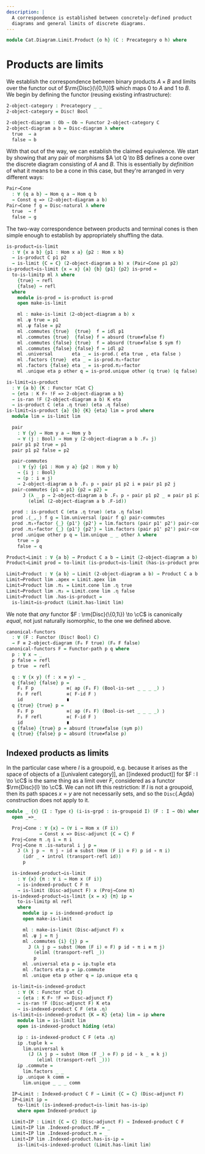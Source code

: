 ```yaml
---
description: |
  A correspondence is established between concretely-defined product
  diagrams and general limits of discrete diagrams.
---
```


<!--
```agda
open import Cat.Instances.Shape.Terminal
open import Cat.Diagram.Product.Indexed
open import Cat.Diagram.Limit.Base
open import Cat.Instances.Discrete
open import Cat.Instances.Functor
open import Cat.Functor.Kan.Base
open import Cat.Diagram.Product
open import Cat.Prelude

open import Data.Bool
```
-->

```agda
module Cat.Diagram.Limit.Product {o h} (C : Precategory o h) where
```

<!--
```agda
open import Cat.Reasoning C

open is-product
open Product
open Functor
open _=>_
```
-->

# Products are limits 

We establish the correspondence between binary products $A \times B$ and
limits over the functor out of $\rm{Disc}(\{0,1\})$ which maps $0$
to $A$ and $1$ to $B$. We begin by defining the functor (reusing
existing infrastructure):

```agda
2-object-category : Precategory _ _
2-object-category = Disc! Bool

2-object-diagram : Ob → Ob → Functor 2-object-category C
2-object-diagram a b = Disc-diagram λ where
  true  → a
  false → b
```

With that out of the way, we can establish the claimed equivalence. We
start by showing that any pair of morphisms $A \ot Q \to B$ defines a
cone over the discrete diagram consisting of $A$ and $B$. This is
essentially by _definition_ of what it means to be a cone in this case,
but they're arranged in very different ways:

```agda
Pair→Cone
  : ∀ {q a b} → Hom q a → Hom q b
  → Const q => (2-object-diagram a b)
Pair→Cone f g = Disc-natural λ where
  true  → f
  false → g
```

The two-way correspondence between products and terminal cones is then
simple enough to establish by appropriately shuffling the data.

```agda
is-product→is-limit
  : ∀ {x a b} {p1 : Hom x a} {p2 : Hom x b}
  → is-product C p1 p2
  → is-limit {C = C} (2-object-diagram a b) x (Pair→Cone p1 p2)
is-product→is-limit {x = x} {a} {b} {p1} {p2} is-prod =
  to-is-limitp ml λ where
    {true} → refl
    {false} → refl
  where
    module is-prod = is-product is-prod
    open make-is-limit

    ml : make-is-limit (2-object-diagram a b) x
    ml .ψ true = p1
    ml .ψ false = p2
    ml .commutes {true}  {true}  f = idl p1
    ml .commutes {true}  {false} f = absurd (true≠false f)
    ml .commutes {false} {true}  f = absurd (true≠false $ sym f)
    ml .commutes {false} {false} f = idl p2
    ml .universal       eta _ = is-prod.⟨ eta true , eta false ⟩
    ml .factors {true}  eta _ = is-prod.π₁∘factor
    ml .factors {false} eta _ = is-prod.π₂∘factor
    ml .unique eta p other q = is-prod.unique other (q true) (q false)

is-limit→is-product
  : ∀ {a b} {K : Functor ⊤Cat C}
  → {eta : K F∘ !F => 2-object-diagram a b}
  → is-ran !F (2-object-diagram a b) K eta
  → is-product C (eta .η true) (eta .η false)
is-limit→is-product {a} {b} {K} {eta} lim = prod where
  module lim = is-limit lim

  pair
    : ∀ {y} → Hom y a → Hom y b
    → ∀ (j : Bool) → Hom y (2-object-diagram a b .F₀ j)
  pair p1 p2 true = p1
  pair p1 p2 false = p2

  pair-commutes
    : ∀ {y} {p1 : Hom y a} {p2 : Hom y b}
    → {i j : Bool}
    → (p : i ≡ j)
    → 2-object-diagram a b .F₁ p ∘ pair p1 p2 i ≡ pair p1 p2 j
  pair-commutes {p1 = p1} {p2 = p2} =
      J (λ _ p → 2-object-diagram a b .F₁ p ∘ pair p1 p2 _ ≡ pair p1 p2 _)
        (eliml (2-object-diagram a b .F-id))

  prod : is-product C (eta .η true) (eta .η false)
  prod .⟨_,_⟩ f g = lim.universal (pair f g) pair-commutes
  prod .π₁∘factor {_} {p1'} {p2'} = lim.factors (pair p1' p2') pair-commutes
  prod .π₂∘factor {_} {p1'} {p2'} = lim.factors (pair p1' p2') pair-commutes
  prod .unique other p q = lim.unique _ _ other λ where
    true → p
    false → q

Product→Limit : ∀ {a b} → Product C a b → Limit (2-object-diagram a b)
Product→Limit prod = to-limit (is-product→is-limit (has-is-product prod))

Limit→Product : ∀ {a b} → Limit (2-object-diagram a b) → Product C a b
Limit→Product lim .apex = Limit.apex lim
Limit→Product lim .π₁ = Limit.cone lim .η true
Limit→Product lim .π₂ = Limit.cone lim .η false
Limit→Product lim .has-is-product =
  is-limit→is-product (Limit.has-limit lim)
```

We note that _any_ functor $F : \rm{Disc}(\{0,1\}) \to \cC$ is
canonically _equal_, not just naturally isomorphic, to the one we
defined above.

```agda
canonical-functors
  : ∀ (F : Functor (Disc! Bool) C)
  → F ≡ 2-object-diagram (F₀ F true) (F₀ F false)
canonical-functors F = Functor-path p q where
  p : ∀ x → _
  p false = refl
  p true  = refl

  q : ∀ {x y} (f : x ≡ y) → _
  q {false} {false} p =
    F₁ F p            ≡⟨ ap (F₁ F) (Bool-is-set _ _ _ _) ⟩
    F₁ F refl         ≡⟨ F-id F ⟩
    id                ∎
  q {true} {true} p =
    F₁ F p            ≡⟨ ap (F₁ F) (Bool-is-set _ _ _ _) ⟩
    F₁ F refl         ≡⟨ F-id F ⟩
    id                ∎
  q {false} {true} p = absurd (true≠false (sym p))
  q {true} {false} p = absurd (true≠false p)
```

## Indexed products as limits

In the particular case where $I$ is a groupoid, e.g. because it arises
as the space of objects of a [[univalent category]], an [[indexed product]] for
$F : I \to \cC$ is the same thing as a limit over $F$, considered as
a functor $\rm{Disc}{I} \to \cC$. We can not lift this restriction: If
$I$ is not a groupoid, then its path spaces $x = y$ are not necessarily
sets, and so the `Disc`{.Agda} construction does not apply to it.

```agda
module _ {ℓ} {I : Type ℓ} (i-is-grpd : is-groupoid I) (F : I → Ob) where
  open _=>_

  Proj→Cone : ∀ {x} → (∀ i → Hom x (F i))
            → Const x => Disc-adjunct {C = C} F
  Proj→Cone π .η i = π i
  Proj→Cone π .is-natural i j p =
    J (λ j p →  π j ∘ id ≡ subst (Hom (F i) ⊙ F) p id ∘ π i)
      (idr _ ∙ introl (transport-refl id))
      p

  is-indexed-product→is-limit
    : ∀ {x} {π : ∀ i → Hom x (F i)}
    → is-indexed-product C F π
    → is-limit (Disc-adjunct F) x (Proj→Cone π)
  is-indexed-product→is-limit {x = x} {π} ip =
    to-is-limitp ml refl
    where
      module ip = is-indexed-product ip
      open make-is-limit

      ml : make-is-limit (Disc-adjunct F) x
      ml .ψ j = π j
      ml .commutes {i} {j} p =
        J (λ j p → subst (Hom (F i) ⊙ F) p id ∘ π i ≡ π j)
          (eliml (transport-refl _))
          p
      ml .universal eta p = ip.tuple eta
      ml .factors eta p = ip.commute
      ml .unique eta p other q = ip.unique eta q

  is-limit→is-indexed-product
    : ∀ {K : Functor ⊤Cat C}
    → {eta : K F∘ !F => Disc-adjunct F}
    → is-ran !F (Disc-adjunct F) K eta
    → is-indexed-product C F (eta .η)
  is-limit→is-indexed-product {K = K} {eta} lim = ip where
    module lim = is-limit lim
    open is-indexed-product hiding (eta)

    ip : is-indexed-product C F (eta .η)
    ip .tuple k =
      lim.universal k
        (J (λ j p → subst (Hom (F _) ⊙ F) p id ∘ k _ ≡ k j)
           (eliml (transport-refl _)))
    ip .commute =
      lim.factors _ _
    ip .unique k comm =
      lim.unique _ _ _ comm

  IP→Limit : Indexed-product C F → Limit {C = C} (Disc-adjunct F)
  IP→Limit ip =
    to-limit (is-indexed-product→is-limit has-is-ip)
    where open Indexed-product ip

  Limit→IP : Limit {C = C} (Disc-adjunct F) → Indexed-product C F
  Limit→IP lim .Indexed-product.ΠF = _
  Limit→IP lim .Indexed-product.π = _
  Limit→IP lim .Indexed-product.has-is-ip =
    is-limit→is-indexed-product (Limit.has-limit lim)
```
